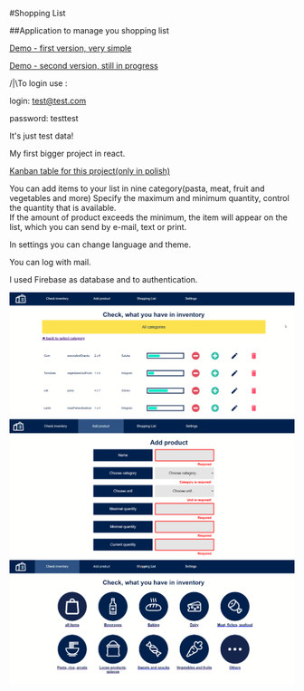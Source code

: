 #Shopping List

##Application to manage you shopping list  <br/>

[Demo - first version, very simple](https://foodwarehouse-b9pth5klm.now.sh/)


[Demo - second version, still in progress](https://shopping-list-a16c1.web.app/)


/|\To login use :


login: test@test.com


password: testtest

It's just test data! 

My first bigger project in react.


[Kanban table for this project(only in polish)](https://trello.com/b/5KEyA49Y/food-warehouse)

You can add items to your list in nine category(pasta, meat, fruit and vegetables and more)
Specify the maximum and minimum quantity, control the quantity that is available.<br/>If the 
amount of product exceeds the minimum, the item will appear on the list, which you can 
send by e-mail, text or print.

In settings you can change language and theme.

You can log with mail.

I used Firebase as database and to authentication.<br/>
     
![screenshot](https://github.com/Maczi01/food-warehouse/blob/master/src/asstets/screenshots/SHOP1.png)<br/>
![screenshot](https://github.com/Maczi01/food-warehouse/blob/master/src/asstets/screenshots/SHOP2.png)<br/>
![screenshot](https://github.com/Maczi01/food-warehouse/blob/master/src/asstets/screenshots/SHOP3.png)


